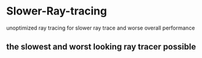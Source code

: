# Slower-Ray-tracing
unoptimized ray tracing for slower ray trace and worse overall performance 
## the slowest and worst looking ray tracer possible 
